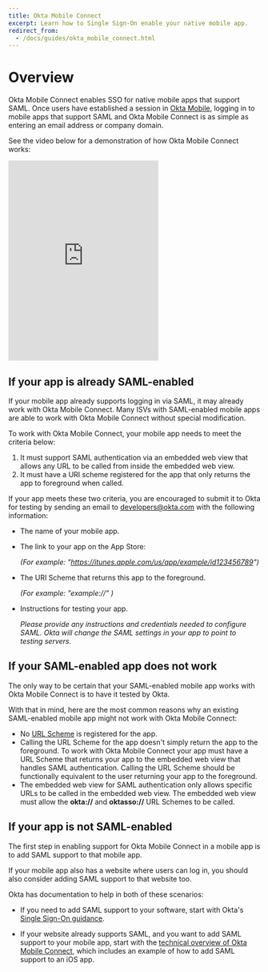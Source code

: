 ```yaml
---
title: Okta Mobile Connect
excerpt: Learn how to Single Sign-On enable your native mobile app.
redirect_from:
  - /docs/guides/okta_mobile_connect.html
---
```


# Overview

Okta Mobile Connect enables SSO for native mobile
apps that support SAML. Once users have established a session in
[Okta Mobile](https://itunes.apple.com/us/app/okta-mobile/id580709251),
logging in to mobile apps that support SAML and Okta Mobile Connect is
as simple as entering an email address or company domain.

See the video below for a demonstration of how Okta Mobile Connect
works: <!--, and to learn how to enable support for Okta Mobile Connect in
your mobile app: -->

<iframe
  src="https://player.vimeo.com/video/127634838?title=0&byline=0&portrait=0"
  width="300"
  height="400"
  frameborder="0"
  webkitallowfullscreen mozallowfullscreen allowfullscreen></iframe>

<!--
* Will be replaced with the ToC
{:toc .list-unstyled .toc}
-->

## If your app is already SAML-enabled

If your mobile app already supports logging in via SAML, it may already work
with Okta Mobile Connect. Many ISVs with SAML-enabled mobile apps are
able to work with Okta Mobile Connect without special modification.

To work with Okta Mobile Connect, your mobile app needs to meet the
criteria below:

1. It must support SAML authentication via an embedded web view that
   allows any URL to be called from inside the embedded web view.
2. It must have a URI scheme registered for the app that only returns
   the app to foreground when called.

If your app meets these two criteria, you are encouraged to submit it
to Okta for testing by sending an email to <developers@okta.com> with
the following information:

* The name of your mobile app.

* The link to your app on the App Store:

  _(For example: "https://itunes.apple.com/us/app/example/id123456789")_

* The URI Scheme that returns this app to the foreground.

  _(For example: "example://" )_

* Instructions for testing your app.

  *Please provide any instructions and credentials needed to configure
   SAML. Okta will change the SAML settings in your app to
   point to testing servers.*

<!--
If your app meets these two criteria, you are encouraged to submit it
to Okta for testing by filling out the form below:

Your email address:

<input type="text">

The name of your mobile app:

<input type="text">

The link to your app on the App Store:

<input type="text" placeholder="https://itunes.apple.com/us/app/example/id123456789">

URI Scheme that will return this app to the foreground:

<input type="text" placeholder="example://">

Instructions for testing your app

*Please provide any instructions and credentials needed to configure
 SAML as Okta will need to change the SAML settings in your app to
 point at testing servers.*

<textarea></textarea>

<input type="submit" value="Submit">
-->


## If your SAML-enabled app does not work

The only way to be certain that your SAML-enabled mobile app works
with Okta Mobile Connect is to have it tested by Okta.

With that in mind, here are the most common reasons why an existing
SAML-enabled mobile app might not work with Okta Mobile Connect:

* No [URL Scheme](https://developer.apple.com/library/ios/featuredarticles/iPhoneURLScheme_Reference/Introduction/Introduction.html)
  is registered for the app.
* Calling the URL Scheme for the app doesn't simply return the app to
  the foreground. To work with Okta Mobile Connect your app must have
  a URL Scheme that returns your app to the embedded
  web view that handles SAML authentication. Calling the
  URL Scheme should be functionally equivalent to the user returning
  your app to the foreground.
* The embedded web view for SAML authentication only allows specific
  URLs to be called in the embedded web view. The embedded web view
  must allow the **okta://** and **oktasso://** URL Schemes to be called.

## If your app is not SAML-enabled

The first step in enabling support for Okta Mobile Connect in a mobile
app is to add SAML support to that mobile app.

If your mobile app also has a website where users can log in, you
should also consider adding SAML support to that website too.

Okta has documentation to help in both of these scenarios:

* If you need to add SAML support to your software, start with
Okta's [Single Sign-On guidance](https://www.okta.com/integrate/documentation/saml/).

* If your website already supports SAML, and you want to add
SAML support to your mobile app, start with the
[technical overview of Okta Mobile Connect](https://github.com/okta/okta-mobile-connect),
which includes an example of how to add SAML support to an iOS app.
